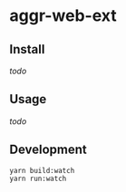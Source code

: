 # aggr-web-ext

## Install

_todo_

## Usage

_todo_

## Development

```
yarn build:watch
yarn run:watch
```
